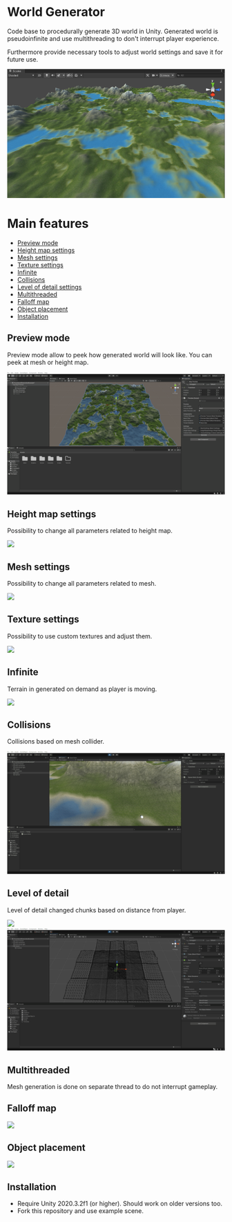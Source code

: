 # World Generator
Code base to procedurally generate 3D world in Unity.
Generated world is pseudoinfinite and use multithreading to don't interrupt player experience.

Furthermore provide necessary tools to adjust world settings and save it for future use.

![](Docs/MainImage.png)

# Main features
  - [Preview mode](#Preview-mode)
  - [Height map settings](#Height-map-settings)
  - [Mesh settings](#Mesh-settings)
  - [Texture settings](#Texture-settings)
  - [Infinite](#Infinite)
  - [Collisions](#Collisions)
  - [Level of detail settings](#Level-of-detail-settings)
  - [Multithreaded](#Multithreaded)
  - [Falloff map](#Falloff-map)
  - [Object placement](#Object-placement)
  - [Installation](#Installation)

## Preview mode
Preview mode allow to peek how generated world will look like. You can peek at mesh or height map.

![](Docs/PreviewMode.gif)

## Height map settings 
Possibility to change all parameters related to height map.

![](Docs/HeightMapSettings.gif)

## Mesh settings
Possibility to change all parameters related to mesh.

![](Docs/MeshSettings.gif)

## Texture settings
Possibility to use custom textures and adjust them.

![](Docs/TextureSettings.gif)

## Infinite
Terrain in generated on demand as player is moving.

![](Docs/Infinite.gif)

## Collisions
Collisions based on mesh collider.

![](Docs/Collisions.gif)

## Level of detail
Level of detail changed chunks based on distance from player.

![](Docs/LevelOfDetail.gif)
![](Docs/LevelOfDetail1.gif)

## Multithreaded
Mesh generation is done on separate thread to do not interrupt gameplay.


## Falloff map
![](Docs/FalloffMap.gif)

## Object placement
![](Docs/ObjectPlacement.gif)

## Installation
* Require Unity 2020.3.2f1 (or higher). Should work on older versions too.
* Fork this repository and use example scene.
